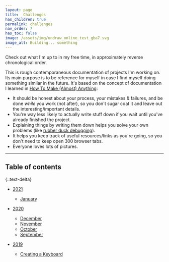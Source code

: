 ```yaml
---
layout: page
title:  Challenges
has_children: true
permalink: challenges
nav_order: 7
has_toc: false
image: /assets/img/undraw_online_test_gba7.svg
image_alt: Building... something
---
```


Check out what I'm up to in my free time, in approximately reverse chronological order.

This is rough contemporaneous documentation of projects I'm working on. Its main purpose is to be reference for myself in case I find myself doing something similar in the future. It's based on the concept of documentation I learned in [How To Make (Almost) Anything](http://fab.cba.mit.edu/classes/863.17/Harvard/people/julia-ebert/):
- It should be honest about your process, your mistakes & failures, and be done *while* you work (not after), so you don't sugar coat it and leave out the interesting/important details.
- You're way less likely to actually write stuff down if you wait until you've already finished the project.
- Explaining things by writing them down helps you solve your own problems (like [rubber duck debugging](https://en.wikipedia.org/wiki/Rubber_duck_debugging)).
- It helps you keep track of useful resources/links as you're going, so you don't need to keep open 300 browser tabs.
- Everyone loves lots of pictures.

---

## Table of contents
{:.text-delta}

- [2021](/challenges/2021)
  - [January](/challenges/january-challenge)

- [2020](/challenges/2020)
  - [December](/challenges/december-challenge)
  - [November](/challenges/november-challenge)
  - [October](/challenges/october-challenge)
  - [September](/challenges/september-challenge)
  

- [2019](/challenges/2019)
  - [Creating a Keyboard](/challenges/keyboard)